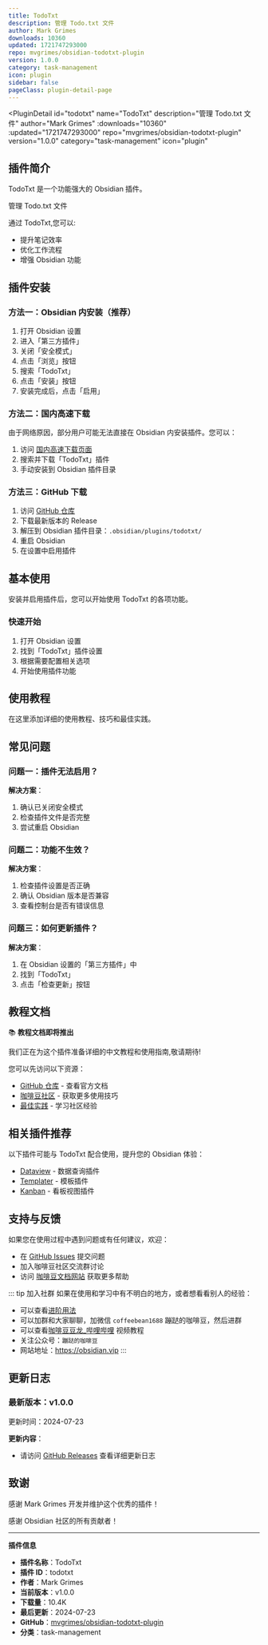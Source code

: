 ```yaml
---
title: TodoTxt
description: 管理 Todo.txt 文件
author: Mark Grimes
downloads: 10360
updated: 1721747293000
repo: mvgrimes/obsidian-todotxt-plugin
version: 1.0.0
category: task-management
icon: plugin
sidebar: false
pageClass: plugin-detail-page
---
```


<PluginDetail
  id="todotxt"
  name="TodoTxt"
  description="管理 Todo.txt 文件"
  author="Mark Grimes"
  :downloads="10360"
  :updated="1721747293000"
  repo="mvgrimes/obsidian-todotxt-plugin"
  version="1.0.0"
  category="task-management"
  icon="plugin"
>

<!-- AUTO_GENERATED_START -->
## 插件简介

TodoTxt 是一个功能强大的 Obsidian 插件。

管理 Todo.txt 文件

通过 TodoTxt,您可以:

- 提升笔记效率
- 优化工作流程
- 增强 Obsidian 功能

<!-- AUTO_GENERATED_END -->

<!-- AUTO_GENERATED_START -->
## 插件安装

### 方法一：Obsidian 内安装（推荐）

1. 打开 Obsidian 设置
2. 进入「第三方插件」
3. 关闭「安全模式」
4. 点击「浏览」按钮
5. 搜索「TodoTxt」
6. 点击「安装」按钮
7. 安装完成后，点击「启用」

### 方法二：国内高速下载

由于网络原因，部分用户可能无法直接在 Obsidian 内安装插件。您可以：

1. 访问 [国内高速下载页面](/zh/documentation/obsidian-plugins-download.html)
2. 搜索并下载「TodoTxt」插件
3. 手动安装到 Obsidian 插件目录

### 方法三：GitHub 下载

1. 访问 [GitHub 仓库](https://github.com/mvgrimes/obsidian-todotxt-plugin)
2. 下载最新版本的 Release
3. 解压到 Obsidian 插件目录：`.obsidian/plugins/todotxt/`
4. 重启 Obsidian
5. 在设置中启用插件

## 基本使用

安装并启用插件后，您可以开始使用 TodoTxt 的各项功能。

### 快速开始

1. 打开 Obsidian 设置
2. 找到「TodoTxt」插件设置
3. 根据需要配置相关选项
4. 开始使用插件功能

<!-- AUTO_GENERATED_END -->

<!-- CUSTOM_CONTENT_START:tutorial -->
## 使用教程

在这里添加详细的使用教程、技巧和最佳实践。

<!-- CUSTOM_CONTENT_END:tutorial -->

<!-- SHARED_CONTENT_START -->
## 常见问题

### 问题一：插件无法启用？

**解决方案**：
1. 确认已关闭安全模式
2. 检查插件文件是否完整
3. 尝试重启 Obsidian

### 问题二：功能不生效？

**解决方案**：
1. 检查插件设置是否正确
2. 确认 Obsidian 版本是否兼容
3. 查看控制台是否有错误信息

### 问题三：如何更新插件？

**解决方案**：
1. 在 Obsidian 设置的「第三方插件」中
2. 找到「TodoTxt」
3. 点击「检查更新」按钮

## 教程文档

📚 **教程文档即将推出**

我们正在为这个插件准备详细的中文教程和使用指南,敬请期待!

您可以先访问以下资源：
- [GitHub 仓库](https://github.com/mvgrimes/obsidian-todotxt-plugin) - 查看官方文档
- [咖啡豆社区](/zh/bases/) - 获取更多使用技巧
- [最佳实践](/zh/best-practices/) - 学习社区经验

## 相关插件推荐

以下插件可能与 TodoTxt 配合使用，提升您的 Obsidian 体验：

- [Dataview](/zh/plugins/dataview.html) - 数据查询插件
- [Templater](/zh/plugins/templater-obsidian.html) - 模板插件
- [Kanban](/zh/plugins/obsidian-kanban.html) - 看板视图插件

## 支持与反馈

如果您在使用过程中遇到问题或有任何建议，欢迎：

- 在 [GitHub Issues](https://github.com/mvgrimes/obsidian-todotxt-plugin/issues) 提交问题
- 加入咖啡豆社区交流群讨论
- 访问 [咖啡豆文档网站](https://obsidian.vip) 获取更多帮助

::: tip 加入社群
如果在使用和学习中有不明白的地方，或者想看看别人的经验：
- 可以查看[进阶用法](/zh/advanced)
- 可以加群和大家聊聊，加微信 `coffeebean1688` 蹦跶的咖啡豆，然后进群
- 可以查看[咖啡豆豆龙_哔哩哔哩](https://space.bilibili.com/618777356) 视频教程
- 关注公众号：`蹦跶的咖啡豆`
- 网站地址：https://obsidian.vip
:::
<!-- SHARED_CONTENT_END -->

<!-- AUTO_GENERATED_START -->
## 更新日志

### 最新版本：v1.0.0

更新时间：2024-07-23

**更新内容**：
- 请访问 [GitHub Releases](https://github.com/mvgrimes/obsidian-todotxt-plugin/releases) 查看详细更新日志

## 致谢

感谢 Mark Grimes 开发并维护这个优秀的插件！

感谢 Obsidian 社区的所有贡献者！

---

**插件信息**
- **插件名称**：TodoTxt
- **插件 ID**：todotxt
- **作者**：Mark Grimes
- **当前版本**：v1.0.0
- **下载量**：10.4K
- **最后更新**：2024-07-23
- **GitHub**：[mvgrimes/obsidian-todotxt-plugin](https://github.com/mvgrimes/obsidian-todotxt-plugin)
- **分类**：task-management
<!-- AUTO_GENERATED_END -->

</PluginDetail>

